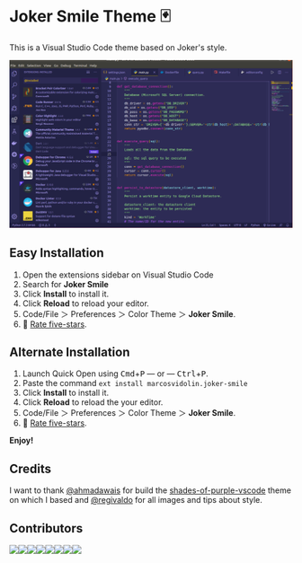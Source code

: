 # Joker Smile Theme 🃏

This is a Visual Studio Code theme based on Joker's style.

<p align="center"> 
  <img src="./images/theme.png">
</p>

## Easy Installation

1. Open the extensions sidebar on Visual Studio Code
2. Search for **Joker Smile**
3. Click **Install** to install it.
4. Click **Reload** to reload your editor.
5. Code/File ＞ Preferences ＞ Color Theme ＞ **Joker Smile**.
6. 🌟 [Rate five-stars](https://marketplace.visualstudio.com/items?itemName=marcosvidolin.joker-smile#review-details).

## Alternate Installation

1. Launch Quick Open using <kbd>Cmd</kbd>+<kbd>P</kbd> — or — <kbd>Ctrl</kbd>+<kbd>P</kbd>.
2. Paste the command `ext install marcosvidolin.joker-smile`
3. Click **Install** to install it.
4. Click **Reload** to reload the your editor.
5. Code/File ＞ Preferences ＞ Color Theme ＞ **Joker Smile**.
6. 🌟 [Rate five-stars](https://marketplace.visualstudio.com/items?itemName=marcosvidolin.joker-smile#review-details).

**Enjoy!**

## Credits

I want to thank [@ahmadawais](https://github.com/ahmadawais) for build the [shades-of-purple-vscode](https://github.com/ahmadawais/shades-of-purple-vscode) theme on which I based and [@regivaldo](https://github.com/regivaldo) for all images and tips about style.

## Contributors

[![](https://sourcerer.io/fame/marcosvidolin/marcosvidolin/joker-smile/images/0)](https://sourcerer.io/fame/marcosvidolin/marcosvidolin/joker-smile/links/0)[![](https://sourcerer.io/fame/marcosvidolin/marcosvidolin/joker-smile/images/1)](https://sourcerer.io/fame/marcosvidolin/marcosvidolin/joker-smile/links/1)[![](https://sourcerer.io/fame/marcosvidolin/marcosvidolin/joker-smile/images/2)](https://sourcerer.io/fame/marcosvidolin/marcosvidolin/joker-smile/links/2)[![](https://sourcerer.io/fame/marcosvidolin/marcosvidolin/joker-smile/images/3)](https://sourcerer.io/fame/marcosvidolin/marcosvidolin/joker-smile/links/3)[![](https://sourcerer.io/fame/marcosvidolin/marcosvidolin/joker-smile/images/4)](https://sourcerer.io/fame/marcosvidolin/marcosvidolin/joker-smile/links/4)[![](https://sourcerer.io/fame/marcosvidolin/marcosvidolin/joker-smile/images/5)](https://sourcerer.io/fame/marcosvidolin/marcosvidolin/joker-smile/links/5)[![](https://sourcerer.io/fame/marcosvidolin/marcosvidolin/joker-smile/images/6)](https://sourcerer.io/fame/marcosvidolin/marcosvidolin/joker-smile/links/6)[![](https://sourcerer.io/fame/marcosvidolin/marcosvidolin/joker-smile/images/7)](https://sourcerer.io/fame/marcosvidolin/marcosvidolin/joker-smile/links/7)
